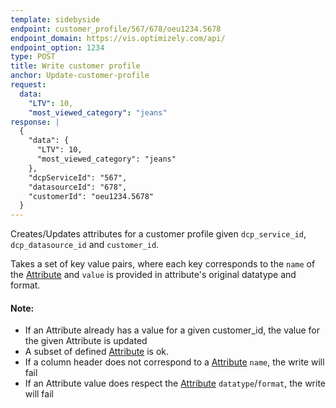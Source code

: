 ```yaml
---
template: sidebyside
endpoint: customer_profile/567/678/oeu1234.5678
endpoint_domain: https://vis.optimizely.com/api/
endpoint_option: 1234
type: POST
title: Write customer profile
anchor: Update-customer-profile
request:
  data:
    "LTV": 10,
    "most_viewed_category": "jeans"
response: |
  {
    "data": {
      "LTV": 10,
      "most_viewed_category": "jeans"
    },
    "dcpServiceId": "567",
    "datasourceId": "678",
    "customerId": "oeu1234.5678"
  }
---
```


Creates/Updates attributes for a customer profile given `dcp_service_id`, `dcp_datasource_id` and `customer_id`.

Takes a set of key value pairs, where each key corresponds to the `name` of the [Attribute](/rest/customer_profiles#dcp_attributes) and `value` is provided in attribute's original datatype and format.

#### Note:
- If an Attribute already has a value for a given customer_id, the value for the given Attribute is updated
- A subset of defined [Attribute](/rest/customer_profiles#dcp_attributes) is ok.
- If a column header does not correspond to a [Attribute](/rest/customer_profiles#dcp_attributes) `name`, the write will fail
- If an Attribute value does respect the [Attribute](/rest/customer_profiles#dcp_attributes) `datatype`/`format`, the write will fail
